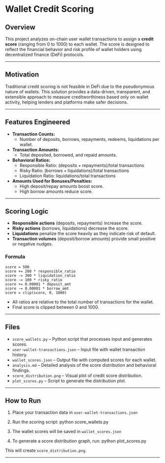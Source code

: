 # Wallet Credit Scoring

## Overview

This project analyzes on-chain user wallet transactions to assign a **credit score** (ranging from 0 to 1000) to each wallet. The score is designed to reflect the financial behavior and risk profile of wallet holders using decentralized finance (DeFi) protocols.

---

## Motivation

Traditional credit scoring is not feasible in DeFi due to the pseudonymous nature of wallets. This solution provides a data-driven, transparent, and extensible approach to measure creditworthiness based only on wallet activity, helping lenders and platforms make safer decisions.

---

## Features Engineered

- **Transaction Counts:**
  - Number of deposits, borrows, repayments, redeems, liquidations per wallet.
- **Transaction Amounts:**
  - Total deposited, borrowed, and repaid amounts.
- **Behavioral Ratios:**
  - Responsible Ratio: $(\text{deposits} + \text{repayments}) / \text{total transactions}$
  - Risky Ratio: $(\text{borrows} + \text{liquidations}) / \text{total transactions}$
  - Liquidation Ratio: $\text{liquidations} / \text{total transactions}$
- **Amounts Used for Bonuses/Penalties:**
  - High deposit/repay amounts boost score.
  - High borrow amounts reduce score.

---

## Scoring Logic

- **Responsible actions** (deposits, repayments) increase the score.
- **Risky actions** (borrows, liquidations) decrease the score.
- **Liquidations** penalize the score heavily as they indicate risk of default.
- **Transaction volumes** (deposit/borrow amounts) provide small positive or negative nudges.

### Formula

```
score = 500
score += 200 * responsible_ratio
score -= 300 * liquidation_ratio
score -= 100 * risky_ratio
score += 0.00001 * deposit_amt
score -= 0.00001 * borrow_amt
score = clip(score, 0, 1000)
```


- All ratios are relative to the total number of transactions for the wallet.
- Final score is clipped between 0 and 1000.

---

## Files

- `score_wallets.py` – Python script that processes input and generates scores.
- `user-wallet-transactions.json` – Input file with wallet transaction history.
- `wallet_scores.json` – Output file with computed scores for each wallet.
- `analysis.md` – Detailed analysis of the score distribution and behavioral findings.
- `score_distribution.png` – Visual plot of credit score distribution.
- `plot_scores.py` – Script to generate the distribution plot.

---

## How to Run

1. Place your transaction data in `user-wallet-transactions.json`
2. Run the scoring script:
python score_wallets.py

3. The wallet scores will be saved in `wallet_scores.json`
4. To generate a score distribution graph, run:
python plot_scores.py

This will create `score_distribution.png`.

---



